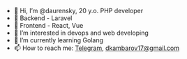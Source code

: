 - 👋 Hi, I’m @daurensky, 20 y.o. PHP developer
- 🎸 Backend - Laravel
- 💅 Frontend - React, Vue
- 👀 I’m interested in devops and web developing
- 🌱 I’m currently learning Golang
- 📫 How to reach me: [Telegram](https://t.me/daurensky), <dkambarov17@gmail.com>
